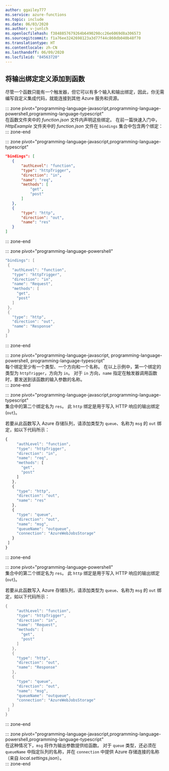 ```yaml
---
author: ggailey777
ms.service: azure-functions
ms.topic: include
ms.date: 06/03/2020
ms.author: v-junlch
ms.openlocfilehash: f3848857679264b6490298cc26e6069d8a306573
ms.sourcegitcommit: f1a76ee3242698123a3d77f44c860db040b48f70
ms.translationtype: HT
ms.contentlocale: zh-CN
ms.lasthandoff: 06/09/2020
ms.locfileid: "84563720"
---
```

## <a name="add-an-output-binding-definition-to-the-function"></a>将输出绑定定义添加到函数

尽管一个函数只能有一个触发器，但它可以有多个输入和输出绑定，因此，你无需编写自定义集成代码，就能连接到其他 Azure 服务和资源。 

::: zone pivot="programming-language-javascript,programming-language-powershell,programming-language-typescript"  
在函数文件夹中的 *function.json* 文件内声明这些绑定。 在前一篇快速入门中，*HttpExample* 文件夹中的 *function.json* 文件在 `bindings` 集合中包含两个绑定：  
::: zone-end

::: zone pivot="programming-language-javascript,programming-language-typescript"  
```json
"bindings": [
   {
       "authLevel": "function",
       "type": "httpTrigger",
       "direction": "in",
       "name": "req",
       "methods": [
           "get",
           "post"
       ]
   },
   {
       "type": "http",
       "direction": "out",
       "name": "res"
   }
]
```
::: zone-end

::: zone pivot="programming-language-powershell"  
```powershell
"bindings": [
 {
   "authLevel": "function",
   "type": "httpTrigger",
   "direction": "in",
   "name": "Request",
   "methods": [
     "get",
     "post"
   ]
 },
 {
   "type": "http",
   "direction": "out",
   "name": "Response"
 }
]
```
::: zone-end  

::: zone pivot="programming-language-javascript, programming-language-powershell, programming-language-typescript"  
每个绑定至少有一个类型、一个方向和一个名称。 在以上示例中，第一个绑定的类型为 `httpTrigger`，方向为 `in`。 对于 `in` 方向，`name` 指定在触发器调用函数时，要发送到该函数的输入参数的名称。  
::: zone-end

::: zone pivot="programming-language-javascript,programming-language-typescript"  
集合中的第二个绑定名为 `res`。 此 `http` 绑定是用于写入 HTTP 响应的输出绑定 (`out`)。 

若要从此函数写入 Azure 存储队列，请添加类型为 `queue`、名称为 `msg` 的 `out` 绑定，如以下代码所示：

```javascript
{
     "authLevel": "function",
     "type": "httpTrigger",
     "direction": "in",
     "name": "req",
     "methods": [
       "get",
       "post"
     ]
   },
   {
     "type": "http",
     "direction": "out",
     "name": "res"
   },
   {
     "type": "queue",
     "direction": "out",
     "name": "msg",
     "queueName": "outqueue",
     "connection": "AzureWebJobsStorage"
   }
 ]
}
```

::: zone-end  

::: zone pivot="programming-language-powershell"  
集合中的第二个绑定名为 `res`。 此 `http` 绑定是用于写入 HTTP 响应的输出绑定 (`out`)。 

若要从此函数写入 Azure 存储队列，请添加类型为 `queue`、名称为 `msg` 的 `out` 绑定，如以下代码所示：

```powershell
{
     "authLevel": "function",
     "type": "httpTrigger",
     "direction": "in",
     "name": "Request",
     "methods": [
       "get",
       "post"
     ]
   },
   {
     "type": "http",
     "direction": "out",
     "name": "Response"
   },
   {
     "type": "queue",
     "direction": "out",
     "name": "msg",
     "queueName": "outqueue",
     "connection": "AzureWebJobsStorage"
   }
 ]
}
```
::: zone-end  

::: zone pivot="programming-language-javascript,programming-language-powershell,programming-language-typescript"  
在这种情况下，`msg` 将作为输出参数提供给函数。 对于 `queue` 类型，还必须在 `queueName` 中指定队列的名称，并在 `connection` 中提供 Azure 存储连接的名称（来自 *local.settings.json*）。  
::: zone-end  


